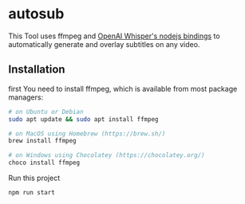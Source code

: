 # autosub

This Tool uses ffmpeg and [OpenAI Whisper's nodejs bindings](https://github.com/ChetanXpro/nodejs-whisper) to automatically generate and overlay subtitles on any video.

## Installation

first You need to install ffmpeg, which is available from most package managers:

```bash
# on Ubuntu or Debian
sudo apt update && sudo apt install ffmpeg

# on MacOS using Homebrew (https://brew.sh/)
brew install ffmpeg

# on Windows using Chocolatey (https://chocolatey.org/)
choco install ffmpeg
```


Run this project

```bash
npm run start
```
